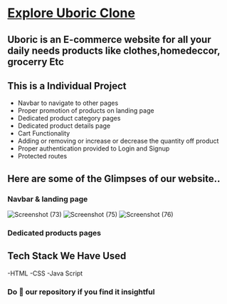# [Explore Uboric Clone](https://priyank-pro.onrender.com/)
## Uboric is an E-commerce website for all your daily needs products like clothes,homedeccor, grocerry Etc
## This is a Individual Project 
  - Navbar to navigate to other pages
  - Proper promotion of products on landing page
  - Dedicated product category pages
  - Dedicated product details page
  - Cart Functionality
  - Adding or removing or increase or decrease the quantity off product
  - Proper authentication provided to Login and Signup
  - Protected routes
## Here are some of the Glimpses of our website..
### Navbar & landing page
![Screenshot (73)](https://user-images.githubusercontent.com/101583918/180636012-858818f9-9c5b-4bca-80c5-065745b77345.png)
![Screenshot (75)](https://user-images.githubusercontent.com/101583918/180636051-d8c3241a-4f0c-4a49-afce-9bf5b50204e9.png)
![Screenshot (76)](https://user-images.githubusercontent.com/101583918/180636059-60891eeb-28b2-495b-9402-6b1841c0b4f6.png)
### Dedicated products pages



## Tech Stack We Have Used
-HTML
-CSS 
-Java Script



### Do 🌟 our repository if you find it insightful


